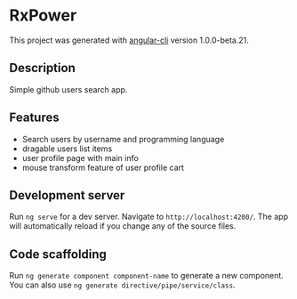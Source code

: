 # RxPower

This project was generated with [angular-cli](https://github.com/angular/angular-cli) version 1.0.0-beta.21.

## Description

Simple github users search app. 

## Features

- Search users by username and programming language
- dragable users list items
- user profile page with main info
- mouse transform feature of user profile cart 

## Development server

Run `ng serve` for a dev server. Navigate to `http://localhost:4200/`. The app will automatically reload if you change any of the source files.

## Code scaffolding

Run `ng generate component component-name` to generate a new component. You can also use `ng generate directive/pipe/service/class`.
